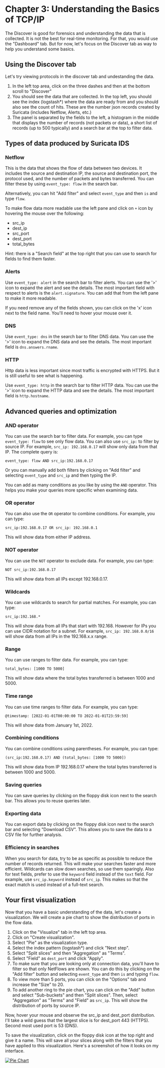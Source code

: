 # Chapter 3: Understanding the Basics of TCP/IP

The Discover is good for forensics and understanding the data that is collected. It is not the best for real-time monitoring. For that, you would use the "Dashboard" tab. But for now, let's focus on the Discover tab as way to help you understand some basics.

## Using the Discover tab
Let's try viewing protocols in the discover tab and undestanding the data.

1. In the left top area, click on the three dashes and then at the bottom scroll to "Discover"
2. You should see the data that are collected. In the top left, you should see the index (logstash*) where the data are ready from and you should also see the count of hits. These are the number json records created by Suricata (includes Netflow, Alerts, etc.)
3. The panel is separated by the fields to the left, a histogram in the middle that displays the number of records (not packets or data), a short list of records (up to 500 typically) and a search bar at the top to filter data.

## Types of data produced by Suricata IDS

### Netflow

This is the data that shows the flow of data between two devices. It includes the source and destination IP, the source and destination port, the protocol used, and the number of packets and bytes transferred. You can filter these by using `event_type: flow` in the search bar.

Alternatively, you can hit "Add filter" and select `event_type` and then `is` and type `flow`.

To make flow data more readable use the left pane and click on `+` icon by hovering the mouse over the following:
- src_ip
- dest_ip
- src_port
- dest_port
- total_bytes

Hint: there is a "Search field" at the top right that you can use to search for fields to find them faster.

### Alerts

Use `event_type: alert` in the search bar to filter alerts. You can use the '>' icon to expand the alert and see the details. The most important field with respect to alerts is the `alert.signature`. You can add that from the left pane to make it more readable.

If you need remove any of the fields shown, you can click on the 'x' icon next to the field name. You'll need to hover your mouse over it.

### DNS

Use `event_type: dns` in the search bar to filter DNS data. You can use the '>' icon to expand the DNS data and see the details. The most important field is `dns.answers.rname`.

### HTTP

Http data is less important since most traffic is encrypted with HTTPS. But it is still useful to see what is happening.

Use `event_type: http` in the search bar to filter HTTP data. You can use the '>' icon to expand the HTTP data and see the details. The most important field is `http.hostname`.

## Advanced queries and optimization

### AND operator
You can use the search bar to filter data. For example, you can type `event_type: flow` to see only flow data. You can also use `src_ip:` to filter by source IP. For example, `src_ip: 192.168.0.17` will show only data from that IP. The complete query is:

```
event_type: flow AND src_ip:192.168.0.17
```

Or you can manually add both filters by clicking on "Add filter" and selecting `event_type` and `src_ip` and then typing the IP.

You can add as many conditions as you like by using the `AND` operator. This helps you make your queries more specific when examining data.

### OR operator

You can also use the `OR` operator to combine conditions. For example, you can type:

```src_ip:192.168.0.17 OR src_ip: 192.168.0.1```

This will show data from either IP address.

### NOT operator

You can use the `NOT` operator to exclude data. For example, you can type:

```NOT src_ip:192.168.0.17```

This will show data from all IPs except 192.168.0.17.

### Wildcards

You can use wildcards to search for partial matches. For example, you can type:

```src_ip:192.168.*```

This will show data from all IPs that start with 192.168. However for IPs you can use CIDR notation for a subnet. For example, `src_ip: 192.168.0.0/16` will show data from all IPs in the 192.168.x.x range.

### Range

You can use ranges to filter data. For example, you can type:

```total_bytes: [1000 TO 5000]```

This will show data where the total bytes transferred is between 1000 and 5000.

### Time range

You can use time ranges to filter data. For example, you can type:

```@timestamp: [2022-01-01T00:00:00 TO 2022-01-01T23:59:59]```

This will show data from January 1st, 2022.

### Combining conditions

You can combine conditions using parentheses. For example, you can type:

```(src_ip:192.168.0.17) AND (total_bytes: [1000 TO 5000])```

This will show data from IP 192.168.0.17 where the total bytes transferred is between 1000 and 5000.

### Saving queries

You can save queries by clicking on the floppy disk icon next to the search bar. This allows you to reuse queries later.

### Exporting data

You can export data by clicking on the floppy disk icon next to the search bar and selecting "Download CSV". This allows you to save the data to a CSV file for further analysis.

### Efficiency in searches

When you search for data, try to be as specific as possible to reduce the number of records returned. This will make your searches faster and more efficient. Wildcards can slow down searches, so use them sparingly. Also for text fields, prefer to use the `keyword` field instead of the `text` field. For example, use `src_ip.keyword` instead of `src_ip`. This makes so that the exact match is used instead of a full-text search.

## Your first visualization

Now that you have a basic understanding of the data, let's create a visualization. We will create a pie chart to show the distribution of ports in the flow data.

1. Click on the "Visualize" tab in the left top area.
2. Click on "Create visualization".
3. Select "Pie" as the visualization type.
4. Select the index pattern (logstash*) and click "Next step".
5. Select "Split slices" and then "Aggregation" as "Terms".
6. Select "Field" as `dest_port` and click "Apply".
7. To make sure that you are looking only at connection data, you'll have to filter so that only NetFlows are shown. You can do this by clicking on the "Add filter" button and selecting `event_type` and then `is` and typing `flow`.
8. To view more than 5 ports, you can click on the "Options" tab and increase the "Size" to 20.
9. To add another ring to the pie chart, you can click on the "Add" button and select "Sub-buckets" and then "Split slices". Then, select "Aggregation" as "Terms" and "Field" as `src_ip`. This will show the distribution of ports by source IP.


Now, hover your mouse and observe the src_ip and dest_port distribution. I'll take a wild guess that the largest slice is for dest_port 443 (HTTPS). Second most used port is 53 (DNS).

To save the visualization, click on the floppy disk icon at the top right and give it a name. This will save all your slices along with the filters that you have applied to this visualization. Here's a screenshot of how it looks on my interface.

[![Pie Chart](img/pie-chart.png)](img/pie-chart.png)

